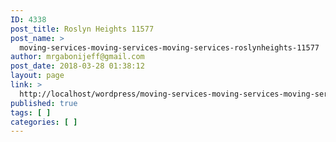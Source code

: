 ```yaml
---
ID: 4338
post_title: Roslyn Heights 11577
post_name: >
  moving-services-moving-services-moving-services-roslynheights-11577
author: mrgabonijeff@gmail.com
post_date: 2018-03-28 01:38:12
layout: page
link: >
  http://localhost/wordpress/moving-services-moving-services-moving-services-roslynheights-11577/
published: true
tags: [ ]
categories: [ ]
---
```

